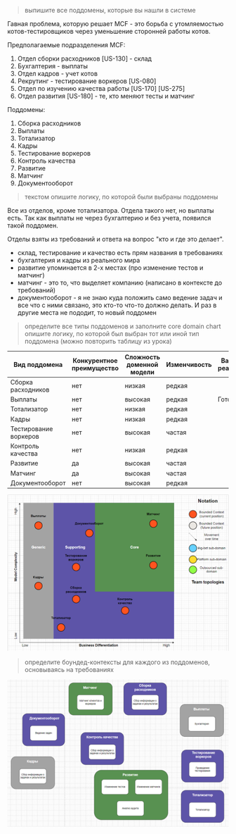 > выпишите все поддомены, которые вы нашли в системе

Гавная проблема, которую решает MCF - это борьба с утомляемостью котов-тестировщиков через уменьшение сторонней работы котов. 

Предполагаемые подразделения MCF:
1. Отдел сборки расходников [US-130] - склад
2. Бухгалтерия - выплаты
3. Отдел кадров - учет котов
4. Рекрутинг - тестирование воркеров [US-080]
5. Отдел по изучению качества работы [US-170]  [US-275]
6. Отдел развития [US-180] - те, кто меняют тесты и матчинг

Поддомены:
1. Сборка расходников 
2. Выплаты 
3. Тотализатор 
4. Кадры
5. Тестирование воркеров
6. Контроль качества
7. Развитие
8. Матчинг
9. Документооборот

> текстом опишите логику, по которой были выбраны поддомены

Все из отделов, кроме тотализатора. Отдела такого нет, но выплаты есть. Так как выплаты не через бухгалтерию и без учета, появился такой поддомен.

Отделы взяты из требований и ответа на вопрос "кто и где это делает".
- склад, тестирование и качество есть прям названия в требованиях
- бухгалтерия и кадры из реального мира
- развитие упоминается в 2-х местах (про изменение тестов и матчинг)
- матчинг - это то, что выделяет компанию (написано в контексте до требований)
- документооборот - я не знаю куда положить само ведение задач и все что с ними связано, это кто-то что-то должно делать. И раз в другие места не пододит, то новый поддомен

> определите все типы поддоменов и заполните core domain chart
> опишите логику, по которой был выбран тот или иной тип поддомена (можно повторить таблицу из урока)

| Вид поддомена         | Конкурентное преимущество | Сложность доменной модели | Изменчивость | Варианты реализации | Интерес проблемы | Предполагаемый вид поддомена |
| --------------------- | ------------------------- | ------------------------- | ------------ | ------------------- | ---------------- | ---------------------------- |
| Сборка расходников    | нет                       | низкая                    | редкая       |                     | низкий           | supporting                   |
| Выплаты               | нет                       | высокая                   | редкая       | Готовое ??          | низкий           | generic                      |
| Тотализатор           | нет                       | низкая                    | редкая       |                     | низкий           | supporting                   |
| Кадры                 | нет                       | низкая                    | редкая       |                     | низкий           | generic                      |
| Тестирование воркеров | нет                       | высокая                   | частая       |                     | низкий           | supporting                   |
| Контроль качества     | нет                       | низкая                    | редкая       |                     | высокий          | supporting                   |
| Развитие              | да                        | высокая                   | частая       |                     | высокий          | core                         |
| Матчинг               | да                        | высокая                   | частая       |                     | высокий          | core                         |
| Документооборот       | нет                       | высокая                   | редкая       |                     | высокий          | supporting                   |

![600](assets/L2_Core_Domain_chart.png)

> определите боундед-контексты для каждого из поддоменов, основываясь на требованиях

![|900](assets/L2_Bounded_Contexts.png)


